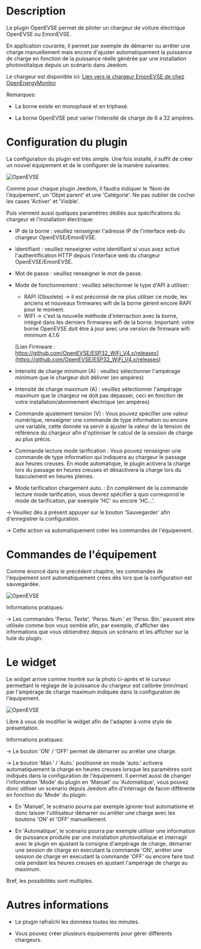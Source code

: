 Description 
===

Le plugin OpenEVSE permet de piloter un chargeur de voiture électrique OpenEVSE ou EmonEVSE.

En application courante, il permet par exemple de démarrer ou arrêter une charge manuellement mais encore d'ajuster automatiquement la puissance de charge en fonction de la puissance réelle générée par une installation photovoltaïque depuis un scénario dans Jeedom.

Le chargeur est disponible ici:
[Lien vers le chargeur EmonEVSE de chez OpenEnergyMonitor](https://shop.openenergymonitor.com/emonevse-wifi-connected-ev-charging-station-type-2/)


Remarques:

- La borne existe en monophasé et en triphasé.

- La borne OpenEVSE peut varier l’intensité de charge de 6 a 32 ampères.

Configuration du plugin 
===

La configuration du plugin est très simple.
Une fois installé, il suffit de créer un nouvel équipement et de le configurer de la manière suivantes:

![OpenEVSE](https://sattaz.github.io/Jeedom_OpenEVSE/pictures/OpenEVSE_1.jpg)

Comme pour chaque plugin Jeedom, il faudra indiquer le 'Nom de l'équipement', un 'Objet parent' et une 'Catégorie'.
Ne pas oublier de cocher les cases 'Activer' et 'Visible'.

Puis viennent aussi quelques paramètres dédiés aux spécifications du chargeur et l'installation électrique:

-   IP de la borne : veuillez renseigner l'adresse IP de l'interface web du chargeur OpenEVSE/EmonEVSE.

-   Identifiant : veuillez renseigner votre identifiant si vous avez activé l'authentification HTTP depuis l'interface web du chargeur OpenEVSE/EmonEVSE.

-   Mot de passe : veuillez renseigner le mot de passe.

-   Mode de fonctionnement : veuillez sélectionner le type d'API à utiliser:
    - RAPI (Obsolete) -> il est préconisé de ne plus utiliser ce mode, les anciens et nouveaux firmwares wifi de la borne gèrent encore RAPI pour le moment.
    - WIFI -> c'est la nouvelle méthode d'interraction avec la borne, intégré dans les derniers firmwares wifi de la borne. Important: votre borne OpenEVSE doit être à jour avec une version de firmware wifi minimum 4.1.6 
    
    [Lien Firmware : https://github.com/OpenEVSE/ESP32_WiFi_V4.x/releases](https://github.com/OpenEVSE/ESP32_WiFi_V4.x/releases)

-   Intensité de charge minimum (A) : veuillez sélectionner l'ampérage minimum que le chargeur doit délivrer (en ampères)

-   Intensité de charge maximum (A) : veuillez sélectionner l'ampérage maximum que le chargeur ne doit pas dépasser, ceci en fonction de votre installation/abonnement électrique (en ampères)

-   Commande ajustement tension (V) : Vous pouvez spécifier une valeur numérique, renseigner une commande de type information ou encore une variable, cette donnée va servir à ajuster la valeur de la tension de référence du chargeur afin d'optimiser le calcul de la session de charge au plus précis.

- Commande lecture mode tarification : Vous pouvez renseigner une commande de type information qui indiquera au chargeur le passage aux heures creuses. En mode automatique, le plugin activera la charge lors du passage en heures creuses et désactivera la charge lors du basculement en heures pleines.

- Mode tarification chargement auto. : En complément de la commande lecture mode tarification, vous devrez spécifier a quoi correspond le mode de tarification, par exemple 'HC' ou encore 'HC...'.

-> Veuillez dès à présent appuyer sur le bouton 'Sauvegarder' afin d'enregistrer la configuration.

-> Cette action va automatiquement créer les commandes de l'équipement.

Commandes de l'équipement 
===

Comme énoncé dans le précédent chapitre, les commandes de l'équipement sont automatiquement crées dès lors que la configuration est sauvegardée.

![OpenEVSE](https://sattaz.github.io/Jeedom_OpenEVSE/pictures/OpenEVSE_2.jpg)

Informations pratiques:

-> Les commandes 'Perso. Texte', 'Perso. Num.' et 'Perso. Bin.' peuvent etre utilisée comme bon vous semble afin, par exemple, d'afficher des informations que vous obtiendrez depuis un scénario et les afficher sur la tuile du plugin.

Le widget 
===

Le widget arrive comme montré sur la photo ci-après et le curseur permettant le réglage de la puissance du chargeur est calibrée (min/max) par l'ampérage de charge maximum indiquée dans la configuration de l'équipement.

![OpenEVSE](https://sattaz.github.io/Jeedom_OpenEVSE/pictures/OpenEVSE_3.jpg)

Libre à vous de modifier le widget afin de l'adapter à votre style de présentation.

Informations pratiques:

-> Le bouton 'ON' / 'OFF' permet de démarrer ou arrêter une charge.

-> Le bouton 'Man.' / 'Auto.' positionné en mode 'auto.' activera automatiquement la charge en heures creuses lorsque les paramètres sont indiqués dans la configuration de l'équipement. Il permet aussi de changer l'information 'Mode' du plugin en 'Manuel' ou 'Automatique', vous pouvez donc utiliser un scenario depuis Jeedom afin d'interragir de facon différente en fonction du 'Mode' du plugin:

* En 'Manuel', le scénario pourra par exemple ignorer tout automatisme et donc laisser l'utilisateur démarrer ou arrêter une charge avec les boutons 'ON' et 'OFF' manuellement.

* En 'Automatique', le scénario pourra par exemple utiliser une information de puissance produite par une installation photovoltaïque et interragir avec le plugin en ajustant la consigne d'ampérage de charge, démarrer une session de charge en executant la commande 'ON', arrêter une session de charge en executant la commande 'OFF' ou encore faire tout cela pendant les heures creuses en ajustant l'ampérage de charge au maximum.

Bref, les possibilités sont multiples.

Autres informations 
===

* Le plugin rafraîchi les données toutes les minutes.

* Vous pouvez créer plusieurs équipements pour gérer différents chargeurs.

